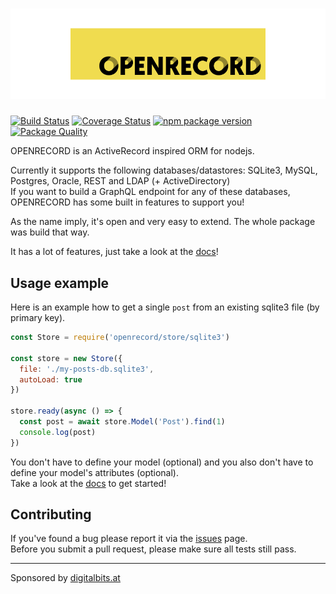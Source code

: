 ![OpenRecord](docs/logo.png)
==========

[![Build Status](https://travis-ci.org/PhilWaldmann/openrecord.svg?branch=master)](https://travis-ci.org/PhilWaldmann/openrecord)
[![Coverage Status](http://coveralls.io/repos/PhilWaldmann/openrecord/badge.png)](https://coveralls.io/r/PhilWaldmann/openrecord)
[![npm package version](http://badge.fury.io/js/openrecord.png)](https://npmjs.org/package/openrecord)
[![Package Quality](http://npm.packagequality.com/shield/openrecord.svg)](http://packagequality.com/#?package=openrecord)

OPENRECORD is an ActiveRecord inspired ORM for nodejs.

Currently it supports the following databases/datastores: SQLite3, MySQL, Postgres, Oracle, REST and LDAP (+ ActiveDirectory)  
If you want to build a GraphQL endpoint for any of these databases, OPENRECORD has some built in features to support you!

As the name imply, it's open and very easy to extend. The whole package was build that way.

It has a lot of features, just take a look at the [docs](https://openrecord.js.org)!

## Usage example

Here is an example how to get a single `post` from an existing sqlite3 file (by primary key).
```js
const Store = require('openrecord/store/sqlite3')

const store = new Store({
  file: './my-posts-db.sqlite3',
  autoLoad: true
})

store.ready(async () => {
  const post = await store.Model('Post').find(1)
  console.log(post)
})
```

You don't have to define your model (optional) and you also don't have to define your model's attributes (optional).  
Take a look at the [docs](https://openrecord.js.org) to get started!

## Contributing

If you've found a bug please report it via the [issues](https://github.com/PhilWaldmann/openrecord/issues) page.  
Before you submit a pull request, please make sure all tests still pass.

---

Sponsored by [digitalbits.at](https://digitalbits.at)
